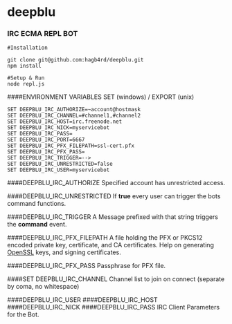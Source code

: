 # deepblu 
### IRC ECMA REPL BOT
```
#Installation

git clone git@github.com:hagb4rd/deepblu.git
npm install

#Setup & Run
node repl.js
```
####ENVIRONMENT VARIABLES
SET (windows) / EXPORT (unix)
```
SET DEEPBLU_IRC_AUTHORIZE=~account@hostmask
SET DEEPBLU_IRC_CHANNEL=#channel1,#channel2
SET DEEPBLU_IRC_HOST=irc.freenode.net
SET DEEPBLU_IRC_NICK=myservicebot
SET DEEPBLU_IRC_PASS=
SET DEEPBLU_IRC_PORT=6667
SET DEEPBLU_IRC_PFX_FILEPATH=ssl-cert.pfx
SET DEEPBLU_IRC_PFX_PASS=
SET DEEPBLU_IRC_TRIGGER=-->
SET DEEPBLU_IRC_UNRESTRICTED=false
SET DEEPBLU_IRC_USER=myservicebot
```
####DEEPBLU_IRC_AUTHORIZE 
Specified account has unrestricted access.

####DEEPBLU_IRC_UNRESTRICTED
If **true** every user can trigger the bots command functions.

####DEEPBLU_IRC_TRIGGER
A Message prefixed with that string triggers the **command** event.

####DEEPBLU_IRC_PFX_FILEPATH
A file holding the PFX or PKCS12 encoded private key, certificate, and CA certificates.
Help on generating [OpenSSL](https://nodejs.org/api/tls.html#tls_tls_ssl) keys, and signing certificates.

####DEEPBLU_IRC_PFX_PASS
Passphrase for PFX file.

####SET DEEPBLU_IRC_CHANNEL
Channel list to join on connect (separate by coma, no whitespace)

####DEEPBLU_IRC_USER
####DEEPBLU_IRC_HOST
####DEEPBLU_IRC_NICK
####DEEPBLU_IRC_PASS
IRC Client Parameters for the Bot.